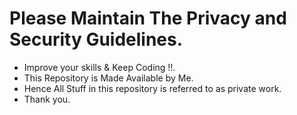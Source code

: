 # Please Maintain The Privacy and Security Guidelines.

- Improve your skills & Keep Coding !!.
- This Repository is Made Available by Me. 
- Hence All Stuff in this repository is referred to as private work.
- Thank you.